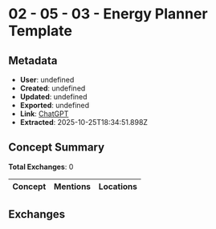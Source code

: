 # **02 - 05 - 03 - Energy Planner Template**

## Metadata

- **User**: undefined
- **Created**: undefined
- **Updated**: undefined
- **Exported**: undefined
- **Link**: [ChatGPT](undefined)
- **Extracted**: 2025-10-25T18:34:51.898Z

## Concept Summary

**Total Exchanges**: 0

| Concept | Mentions | Locations |
|---------|----------|----------|

## Exchanges

